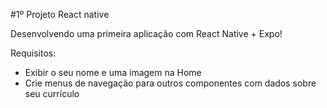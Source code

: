 #1º Projeto React native

Desenvolvendo uma primeira aplicação com React Native + Expo!

Requisitos:
- Exibir o seu nome e uma imagem na Home
- Crie menus de navegação para outros componentes com dados sobre seu currículo
